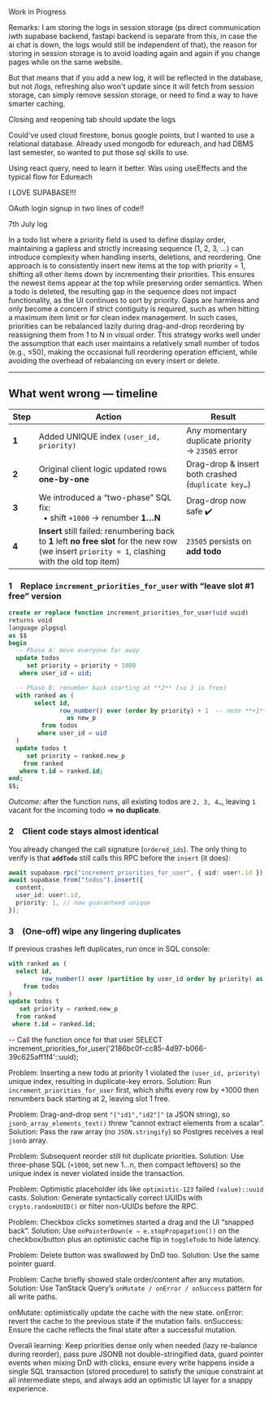 Work in Progress

Remarks: I am storing the logs in session storage (ps direct communication iwth supabase backend, fastapi backend is separate from this, in case the ai chat is down, the logs would still be independent of that), the reason for storing in session storage is to avoid loading again and again if you change pages while on the same website.

But that means that if you add a new log, it will be reflected in the database, but not /logs,
refreshing also won't update since it will fetch from session storage, can simply remove session storage, or need to find a way to have smarter caching.

Closing and reopening tab should update the logs

Could've used cloud firestore, bonus google points, but I wanted to use a relational database. Already used mongodb for edureach, and had DBMS last semester, so wanted to put those sql skills to use.

Using react query, need to learn it better.
Was using useEffects and the typical flow for Edureach

I LOVE SUPABASE!!!

OAuth login signup in two lines of code!!

7th July log

In a todo list where a priority field is used to define display order, maintaining a gapless and strictly increasing sequence (1, 2, 3, ...) can introduce complexity when handling inserts, deletions, and reordering. One approach is to consistently insert new items at the top with priority = 1, shifting all other items down by incrementing their priorities. This ensures the newest items appear at the top while preserving order semantics. When a todo is deleted, the resulting gap in the sequence does not impact functionality, as the UI continues to sort by priority. Gaps are harmless and only become a concern if strict contiguity is required, such as when hitting a maximum item limit or for clean index management. In such cases, priorities can be rebalanced lazily during drag-and-drop reordering by reassigning them from 1 to N in visual order. This strategy works well under the assumption that each user maintains a relatively small number of todos (e.g., ≤50), making the occasional full reordering operation efficient, while avoiding the overhead of rebalancing on every insert or delete.

---

## What went wrong — timeline

| Step  | Action                                                                                                                                              | Result                                             |
| ----- | --------------------------------------------------------------------------------------------------------------------------------------------------- | -------------------------------------------------- |
| **1** | Added UNIQUE index `(user_id, priority)`                                                                                                            | Any momentary duplicate priority → `23505` error   |
| **2** | Original client logic updated rows **one-by-one**                                                                                                   | Drag-drop & insert both crashed (`duplicate key…`) |
| **3** | We introduced a “two-phase” SQL fix:<br>   • shift `+1000` → renumber **1…N**                                                                       | Drag-drop now safe ✔️                              |
| **4** | **Insert** still failed: renumbering back to **1** left **no free slot** for the new row (we insert `priority = 1`, clashing with the old top item) | `23505` persists on **add todo**                   |

### 1 Replace `increment_priorities_for_user` with **“leave slot #1 free”** version

```sql
create or replace function increment_priorities_for_user(uid uuid)
returns void
language plpgsql
as $$
begin
  -- Phase A: move everyone far away
  update todos
     set priority = priority + 1000
   where user_id = uid;

  -- Phase B: renumber back starting at **2** (so 1 is free)
  with ranked as (
       select id,
              row_number() over (order by priority) + 1  -- note **+1**
                as new_p
         from todos
        where user_id = uid
  )
  update todos t
     set priority = ranked.new_p
    from ranked
   where t.id = ranked.id;
end;
$$;
```

_Outcome:_ after the function runs, all existing todos are `2, 3, 4…`, leaving
`1` vacant for the incoming todo ⇒ **no duplicate**.

### 2 Client code stays almost identical

You already changed the call signature (`ordered_ids`).
The only thing to verify is that **`addTodo`** still calls this RPC before the
`insert` (it does):

```ts
await supabase.rpc("increment_priorities_for_user", { uid: user!.id });
await supabase.from("todos").insert({
  content,
  user_id: user!.id,
  priority: 1, // now guaranteed unique
});
```

### 3 (One-off) wipe any lingering duplicates

If previous crashes left duplicates, run once in SQL console:

```sql
with ranked as (
  select id,
         row_number() over (partition by user_id order by priority) as new_p
    from todos
)
update todos t
   set priority = ranked.new_p
  from ranked
 where t.id = ranked.id;
```

-- Call the function once for that user
SELECT increment_priorities_for_user('2186bc0f-cc85-4d97-b066-39c625aff1f4'::uuid);

Problem: Inserting a new todo at priority 1 violated the `(user_id, priority)` unique index, resulting in duplicate-key errors.
Solution: Run `increment_priorities_for_user` first, which shifts every row by +1000 then renumbers back starting at 2, leaving slot 1 free.

Problem: Drag-and-drop sent `"["id1","id2"]"` (a JSON string), so `jsonb_array_elements_text()` threw “cannot extract elements from a scalar”.
Solution: Pass the raw array (no `JSON.stringify`) so Postgres receives a real `jsonb` array.

Problem: Subsequent reorder still hit duplicate priorities.
Solution: Use three-phase SQL (`+1000`, set new 1…n, then compact leftovers) so the unique index is never violated inside the transaction.

Problem: Optimistic placeholder ids like `optimistic-123` failed `(value)::uuid` casts.
Solution: Generate syntactically correct UUIDs with `crypto.randomUUID()` or filter non-UUIDs before the RPC.

Problem: Checkbox clicks sometimes started a drag and the UI “snapped back”.
Solution: Use `onPointerDown(e ⇒ e.stopPropagation())` on the checkbox/button plus an optimistic cache flip in `toggleTodo` to hide latency.

Problem: Delete button was swallowed by DnD too.
Solution: Use the same pointer guard.

Problem: Cache briefly showed stale order/content after any mutation.
Solution: Use TanStack Query’s `onMutate / onError / onSuccess` pattern for all write paths.

onMutate: optimistically update the cache with the new state.
onError: revert the cache to the previous state if the mutation fails.
onSuccess: Ensure the cache reflects the final state after a successful mutation.

Overall learning: Keep priorities dense only when needed (lazy re-balance during reorder), pass pure JSONB not double-stringified data, guard pointer events when mixing DnD with clicks, ensure every write happens inside a single SQL transaction (stored procedure) to satisfy the unique constraint at all intermediate steps, and always add an optimistic UI layer for a snappy experience.
